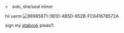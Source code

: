 ⟡　suki, she/seal minor

hii uerm  ![88965871-3B1D-4B5D-952B-FC64167B572A](https://github.com/user-attachments/assets/832b6b26-7760-45b4-be43-c34988a64da3)

 sign my [atabook](https://swallowtail.atabook.org) pleas!1
